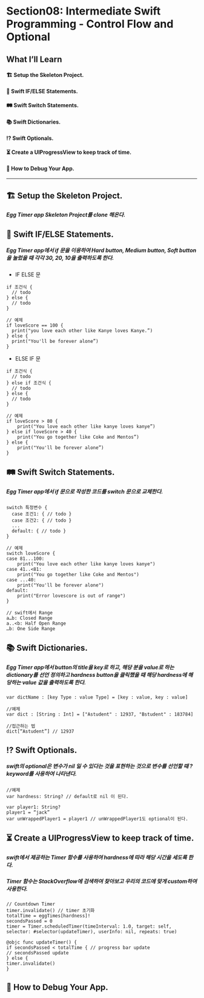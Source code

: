 Section08: Intermediate Swift Programming - Control Flow and Optional
===
What I’ll Learn
---
#### 🏗 Setup the Skeleton Project.
#### 🤔 Swift IF/ELSE Statements.
#### 🛤 Swift Switch Statements.
#### 📚 Swift Dictionaries.
#### ⁉️ Swift Optionals.
#### ⏳ Create a UIProgressView to keep track of time.
#### 🐞 How to Debug Your App.
***

## 🏗 Setup the Skeleton Project.
##### Egg Timer app Skeleton Project를 clone 해온다.


## 🤔 Swift IF/ELSE Statements.
##### Egg Timer app에서 if 문을 이용하여 Hard button, Medium button, Soft button을 눌렀을 때 각각 30, 20, 10을 출력하도록 한다.
* IF ELSE 문
```
if 조건식 {
  // todo
} else {
  // todo
}

// 예제
if loveScore == 100 {
  print("you love each other like Kanye loves Kanye.”)
} else { 
  print("You'll be forever alone”)
}
```

* ELSE IF 문
```
if 조건식 {
  // todo
} else if 조건식 {
  // todo
} else {
  // todo
}

// 예제
if loveScore > 80 {
    print("You love each other like kanye loves kanye”)
} else if loveScore > 40 {
    print("You go together like Coke and Mentos”)
} else {
    print("You'll be forever alone”)
}
```


## 🛤 Swift Switch Statements.
##### Egg Timer app에서 if 문으로 작성한 코드를 switch 문으로 교체한다.
```
switch 특정변수 {
  case 조건1: { // todo }
  case 조건2: { // todo }
  ...
  default: { // todo }
}

// 예제
switch loveScore {
case 81...100:
    print("You love each other like kanye loves kanye")
case 41..<81:
    print("You go together like Coke and Mentos")
case ...40:
    print("You'll be forever alone")
default:
    print("Error lovescore is out of range")
}

// swift에서 Range
a…b: Closed Range
a..<b: Half Open Range
…b: One Side Range
```


## 📚 Swift Dictionaries.
##### Egg Timer app에서 button의 title을 key로 하고, 해당 분을 value로 하는 dictionary를 선언 정의하고 hardness button을 클릭했을 때 해당 hardness에 해당하는 value 값을 출력하도록 한다.

```
var dictName : [key Type : value Type] = [key : value, key : value]

//예제
var dict : [String : Int] = ["Astudent" : 12937, "Bstudent" : 183784]

//접근하는 법
dict[“Astudent”] // 12937
```

## ⁉️ Swift Optionals.
##### swift의 optional은 변수가 nil 일 수 있다는 것을 표현하는 것으로 변수를 선언할 때 ? keyword를 사용하여 나타낸다.

```
//예제
var hardness: String? // default로 nil 이 된다.

var player1: String?
player1 = “jack”
var unWrappedPlayer1 = player1 // unWrappedPlayer1도 optional이 된다.
```

## ⏳ Create a UIProgressView to keep track of time.
##### swift에서 제공하는 Timer 함수를 사용하여 hardness에 따라 해당 시간을 세도록 한다.
##### Timer 함수는 StackOverflow에 검색하여 찾아보고 우리의 코드에 맞게 custom하여 사용한다.

```
// Countdown Timer
timer.invalidate() // timer 초기화
totalTime = eggTimes[hardness]!
secondsPassed = 0
timer = Timer.scheduledTimer(timeInterval: 1.0, target: self, selector: #selector(updateTimer), userInfo: nil, repeats: true)

@objc func updateTimer() {
if secondsPassed < totalTime { // progress bar update
// secondsPassed update
} else {
timer.invalidate()
}
```

## 🐞 How to Debug Your App.

